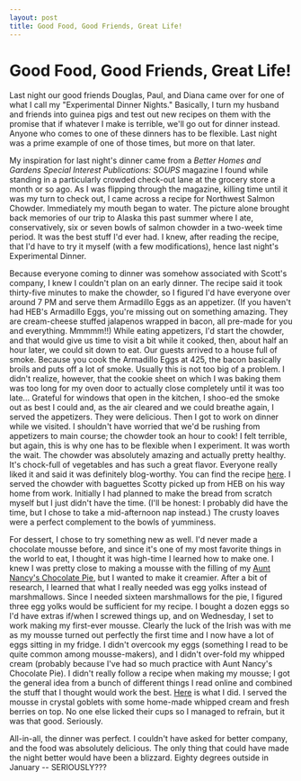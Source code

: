 ```yaml
---
layout: post
title: Good Food, Good Friends, Great Life!
---
```


Good Food, Good Friends, Great Life!
===================
Last night our good friends Douglas, Paul, and Diana came over for one of what I call my "Experimental Dinner Nights." Basically, I turn my husband and friends into guinea pigs and test out new recipes on them with the promise that if whatever I make 
is terrible, we'll go out for dinner instead. Anyone who comes to one of these dinners has to be flexible. Last night was a prime example of one of those times, but more on that later. 

My inspiration for last night's dinner came from a _Better Homes and Gardens Special Interest Publications: SOUPS_ magazine I found while standing in a particularly crowded check-out lane at the grocery store a month or so ago. As
I was flipping through the magazine, killing time until it was my turn to check out, I came across a recipe for Northwest Salmon Chowder. Immediately my mouth began to water. The picture alone brought back memories of our trip to Alaska 
this past summer where I ate, conservatively, six or seven bowls of salmon chowder in a two-week time period. It was the best stuff I'd ever had. I knew, after reading the recipe, that I'd have to try it myself (with a few modifications), 
hence last night's Experimental Dinner. 

Because everyone coming to dinner was somehow associated with Scott's company, I knew I couldn't plan on an early dinner. The recipe said it took thirty-five minutes to make the chowder, so I figured I'd have everyone over around 
7 PM and serve them Armadillo Eggs as an appetizer. (If you haven't had HEB's Armadillo Eggs, you're missing out on something amazing. They are cream-cheese stuffed jalapenos wrapped in bacon, all pre-made for you and everything. 
Mmmmm!!) While eating appetizers, I'd start the chowder, and that would give us time to visit a bit while it cooked, then, about half an hour later, we could sit down to eat. Our guests arrived to a house full of smoke. Because 
you cook the Armadillo Eggs at 425, the bacon basically broils and puts off a lot of smoke. Usually this is not too big of a problem. I didn't realize, however, that the cookie sheet on which I was baking them was too long for my 
oven door to actually close completely until it was too late... Grateful for windows that open in the kitchen, I shoo-ed the smoke out as best I could and, as the air cleared and we could breathe again, I served the appetizers. They were delicious. Then I got to work on dinner 
while we visited. I shouldn't have worried that we'd be rushing from appetizers to main course; the chowder took an hour to cook! I felt terrible, but again, this is why one has to be flexible when I experiment. It was worth the wait. The chowder 
was absolutely amazing and actually pretty healthy. It's chock-full of vegetables and has such a great flavor. Everyone really liked it and said it was definitely blog-worthy. You can find the recipe [here](http://worldsmyoyster.com/eats/soups/2012/01/20/salmon-chowder.html). I served the chowder 
with baguettes Scotty picked up from HEB on his way home from work. Initially I had planned to make the bread from scratch myself but I just didn't have the time. (I'll be honest: I probably did have the time, 
but I chose to take a mid-afternoon nap instead.) The crusty loaves were a perfect complement to the bowls of yumminess. 

For dessert, I chose to try something new as well. I'd never made a chocolate mousse before, and since it's one of my most favorite things in the world to eat, I thought it was high-time I learned how to make one. I knew I was pretty 
close to making a mousse with the filling of my [Aunt Nancy's Chocolate Pie](http://worldsmyoyster.com/eats/desserts/2011/10/25/chocolate-pie.html), but I wanted to make it creamier. After a bit of research, I learned that what I 
really needed was egg yolks instead of marshmallows. Since I needed sixteen marshmallows for the pie, I figured three egg yolks would be sufficient for my recipe. I bought a dozen eggs so I'd have extras if/when I screwed things up, and on Wednesday, I set to work making my first-ever mousse. Clearly the luck of the Irish was with me as 
my mousse turned out perfectly the first time and I now have a lot of eggs sitting in my fridge. I didn't overcook my eggs (something I read to be quite common among mousse-makers), and I didn't over-fold my whipped cream (probably because I've had so much practice with Aunt Nancy's 
Chocolate Pie). I didn't really follow a recipe when making my mousse; I got the general idea from a bunch of different things I read online and combined the stuff that I thought would work the best. [Here](http://worldsmyoyster.com/eats/desserts/2012/01/20/mousse.html) is what I did. I 
served the mousse in crystal goblets with some home-made whipped cream and fresh berries on top. No one else licked their cups so I managed to refrain, but it was that good. Seriously. 

All-in-all, the dinner was perfect. I couldn't have asked for better company, and the food was absolutely delicious. The only thing that could have made the night better would have been a blizzard. Eighty degrees outside in January -- SERIOUSLY???